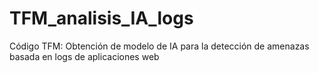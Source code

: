 # TFM_analisis_IA_logs
Código TFM: Obtención de modelo de IA  para la detección de amenazas basada en logs de aplicaciones web
